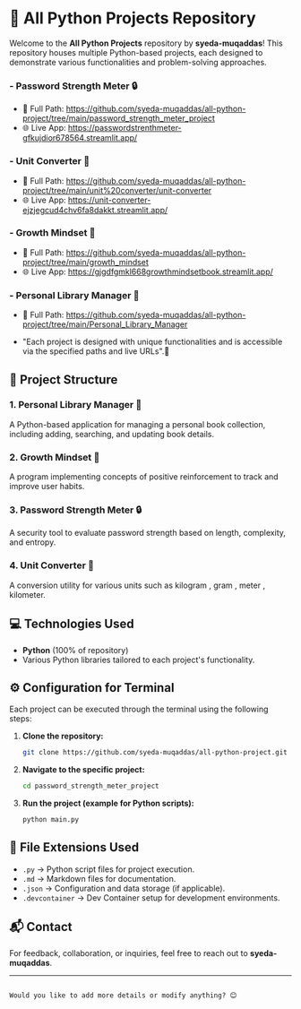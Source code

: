 # 📌 All Python Projects Repository

Welcome to the **All Python Projects** repository by **syeda-muqaddas**! This repository houses multiple Python-based projects, each designed to demonstrate various functionalities and problem-solving approaches.

### - **Password Strength Meter 🔒**
- 📂 Full Path:
https://github.com/syeda-muqaddas/all-python-project/tree/main/password_strength_meter_project
- 🌐 Live App:
https://passwordstrenthmeter-gfkujdior678564.streamlit.app/

### - **Unit Converter 🔄**
- 📂 Full Path: https://github.com/syeda-muqaddas/all-python-project/tree/main/unit%20converter/unit-converter
- 🌐 Live App:  https://unit-converter-ejzjegcud4chv6fa8dakkt.streamlit.app/

### - **Growth Mindset 🌱**
- 📂 Full Path:
https://github.com/syeda-muqaddas/all-python-project/tree/main/growth_mindset
- 🌐 Live App:
https://gjgdfgmkl668growthmindsetbook.streamlit.app/

### - **Personal Library Manager 📖**
- 📂 Full Path:
 https://github.com/syeda-muqaddas/all-python-project/tree/main/Personal_Library_Manager

- "Each project is designed with unique functionalities and is accessible via the specified paths and live URLs".🚀

## 📂 Project Structure

### 1. **Personal Library Manager 📖**
A Python-based application for managing a personal book collection, including adding, searching, and updating book details.

### 2. **Growth Mindset 🌱**
A program implementing concepts of positive reinforcement to track and improve user habits.

### 3. **Password Strength Meter 🔒**
A security tool to evaluate password strength based on length, complexity, and entropy.

### 4. **Unit Converter 🔄**
A conversion utility for various units such as kilogram , gram , meter , kilometer.

## 💻 Technologies Used
- **Python** (100% of repository)
- Various Python libraries tailored to each project's functionality.

## ⚙️ Configuration for Terminal
Each project can be executed through the terminal using the following steps:

1. **Clone the repository:**
   ```bash
   git clone https://github.com/syeda-muqaddas/all-python-project.git

2. **Navigate to the specific project:**
   ```bash
   cd password_strength_meter_project
   ```

3. **Run the project (example for Python scripts):**
   ```bash
   python main.py
   ```

## 📜 File Extensions Used
- `.py` → Python script files for project execution.
- `.md` → Markdown files for documentation.
- `.json` → Configuration and data storage (if applicable).
- `.devcontainer` → Dev Container setup for development environments.

## 📬 Contact
For feedback, collaboration, or inquiries, feel free to reach out to **syeda-muqaddas**.

---


```

Would you like to add more details or modify anything? 😊
